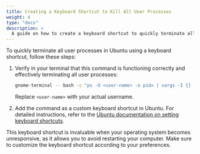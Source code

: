 ```yaml
---
title: Creating a Keyboard Shortcut to Kill All User Processes
weight: 4
type: "docs"
description: >
  A guide on how to create a keyboard shortcut to quickly terminate all user processes on Ubuntu.
---
```


To quickly terminate all user processes in Ubuntu using a keyboard shortcut, follow these steps:

1. Verify in your terminal that this command is functioning correctly and effectively terminating all user processes:
   ```bash
   gnome-terminal -- bash -c "ps -U <user-name> -o pid= | xargs -I {} kill -9 {}"
   ```
   Replace `<user-name>` with your actual username.

2. Add the command as a custom keyboard shortcut in Ubuntu. For detailed instructions, refer to the [Ubuntu documentation on setting keyboard shortcuts](https://help.ubuntu.com/stable/ubuntu-help/keyboard-shortcuts-set.html.en).

This keyboard shortcut is invaluable when your operating system becomes unresponsive, as it allows you to avoid restarting your computer. Make sure to customize the keyboard shortcut according to your preferences.